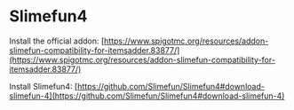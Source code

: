# Slimefun4

Install the official addon: [https://www.spigotmc.org/resources/addon-slimefun-compatibility-for-itemsadder.83877/](https://www.spigotmc.org/resources/addon-slimefun-compatibility-for-itemsadder.83877/)

Install Slimefun4: [https://github.com/Slimefun/Slimefun4#download-slimefun-4](https://github.com/Slimefun/Slimefun4#download-slimefun-4)
